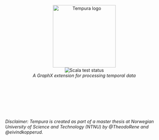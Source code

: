 <p align="center">
  <img width="200" src="https://github.com/eivindkopperud/master-thesis/blob/chore/readme/public/tempura.png" alt="Tempura logo">
  <br>
  <img src="https://github.com/eivindkopperud/master-thesis/actions/workflows/test.yml/badge.svg" alt="Scala test status")>
  <br>
  <em> A GraphX extension for processing temporal data </em>
</p>


</br></br></br></br></br></br>
<footer>
    <em> Disclaimer: Tempura is created as part of a master thesis at Norwegian University of Science and Technology (NTNU) by @TheodoRene and @eivindkopperud. </em>
</footer>
 
